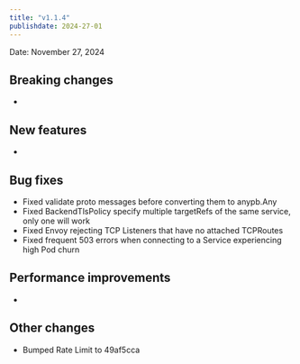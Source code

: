 ```yaml
---
title: "v1.1.4"
publishdate: 2024-27-01
---
```


Date: November 27, 2024

## Breaking changes
- 

## New features
- 

## Bug fixes
- Fixed validate proto messages before converting them to anypb.Any
- Fixed BackendTlsPolicy specify multiple targetRefs of the same service, only one will work
- Fixed Envoy rejecting TCP Listeners that have no attached TCPRoutes
- Fixed frequent 503 errors when connecting to a Service experiencing high Pod churn

## Performance improvements
- 

## Other changes
- Bumped Rate Limit to 49af5cca

